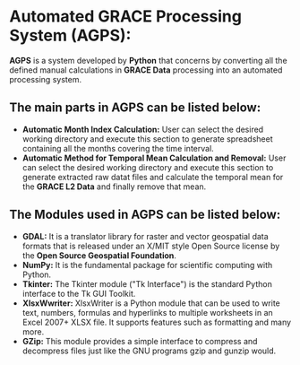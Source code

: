 # Automated GRACE Processing System (AGPS):
**AGPS** is a system developed by **Python** that concerns by converting all the defined manual calculations in **GRACE Data** processing into an automated processing system.
## The main parts in **AGPS** can be listed below:
* **Automatic Month Index Calculation:** User can select the desired working directory and execute this section to generate spreadsheet containing all the months covering the time interval.
* **Automatic Method for Temporal Mean Calculation and Removal:** User can select the desired working directory and execute this section to generate extracted raw datat files and calculate the temporal mean for the **GRACE L2 Data** and finally remove that mean.


## The Modules used in **AGPS** can be listed below:
* **GDAL:** It is a translator library for raster and vector geospatial data formats that is released under an X/MIT style Open Source license by the **Open Source Geospatial Foundation**.
* **NumPy:** It is the fundamental package for scientific computing with Python. 
* **Tkinter:** The Tkinter module ("Tk Interface") is the standard Python interface to the Tk GUI Toolkit.
* **XlsxWwriter:** XlsxWriter is a Python module that can be used to write text, numbers, formulas and hyperlinks to multiple worksheets in an Excel 2007+ XLSX file. It supports features such as formatting and many more.
* **GZip:** This module provides a simple interface to compress and decompress files just like the GNU programs gzip and gunzip would.
 
